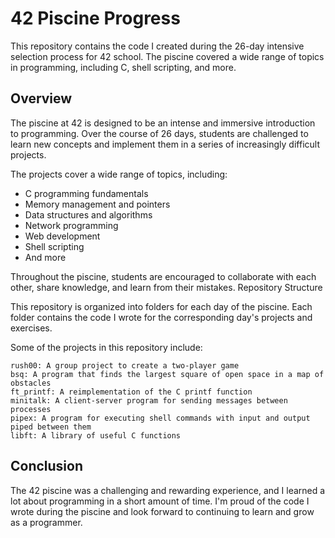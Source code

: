 # 42 Piscine Progress

This repository contains the code I created during the 26-day intensive selection process for 42 school. The piscine covered a wide range of topics in programming, including C, shell scripting, and more.
## Overview

The piscine at 42 is designed to be an intense and immersive introduction to programming. Over the course of 26 days, students are challenged to learn new concepts and implement them in a series of increasingly difficult projects.

The projects cover a wide range of topics, including:

   * C programming fundamentals
   * Memory management and pointers
   * Data structures and algorithms
   * Network programming
   * Web development
   * Shell scripting
   * And more

Throughout the piscine, students are encouraged to collaborate with each other, share knowledge, and learn from their mistakes.
Repository Structure

This repository is organized into folders for each day of the piscine. Each folder contains the code I wrote for the corresponding day's projects and exercises.

Some of the projects in this repository include:

    rush00: A group project to create a two-player game
    bsq: A program that finds the largest square of open space in a map of obstacles
    ft_printf: A reimplementation of the C printf function
    minitalk: A client-server program for sending messages between processes
    pipex: A program for executing shell commands with input and output piped between them
    libft: A library of useful C functions

## Conclusion

The 42 piscine was a challenging and rewarding experience, and I learned a lot about programming in a short amount of time. I'm proud of the code I wrote during the piscine and look forward to continuing to learn and grow as a programmer.

